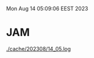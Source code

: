 Mon Aug 14 05:09:06 EEST 2023
# JAM
<a href='./cache/202308/14_05.log'>./cache/202308/14_05.log</a>
